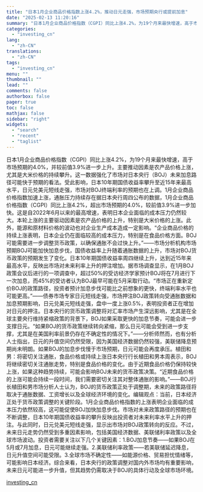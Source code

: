 ```yaml
---
title: "日本1月企业商品价格指数上涨4.2%，推动日元走强，市场预期央行或提前加息"
date: "2025-02-13 11:20:16"
summary: "日本1月企业商品价格指数（CGPI）同比上涨4.2%，为19个月来最快增速，高于市场预期的4.0%，..."
categories:
  - "investing_cn"
lang:
  - "zh-CN"
translations:
  - "zh-CN"
tags:
  - "investing_cn"
menu: ""
thumbnail: ""
lead: ""
comments: false
authorbox: false
pager: true
toc: false
mathjax: false
sidebar: "right"
widgets:
  - "search"
  - "recent"
  - "taglist"
---
```


日本1月企业商品价格指数（CGPI）同比上涨4.2%，为19个月来最快增速，高于市场预期的4.0%，并较前值3.9%进一步上升。主要推动因素是农产品价格上涨，尤其是大米价格的持续攀升。这一数据强化了市场对日本央行（BOJ）未来加息路径可能快于预期的看法。受此影响，日本10年期国债收益率攀升至近15年来最高水平，日元兑美元短线走强，市场对BOJ终端利率的预期也在上调。1月企业商品价格指数加速上涨，通胀压力持续存在据日本央行周四公布的数据，1月企业商品价格指数（CGPI）同比上涨4.2%，超出市场预期的4.0%，较前值3.9%进一步加快。这是自2022年6月以来的最高增速，表明日本企业面临的成本压力仍然较大。本轮上涨的主要驱动因素是农产品价格的上升，特别是大米价格的上涨。此外，能源和原材料价格的波动也对企业生产成本造成一定影响。“企业商品价格的持续上涨表明，日本企业仍在面临较高的成本压力，特别是在食品价格方面。BOJ可能需要进一步调整货币政策，以确保通胀不会过快上升。”——市场分析机构市场预期BOJ可能加快加息步伐，国债收益率上升随着通胀数据的上升，市场对BOJ货币政策的预期发生了变化。日本10年期国债收益率周四继续上升，达到近15年来最高水平，反映出市场对未来利率上升的押注增加。据市场调查显示，在1月BOJ政策会议后进行的一项调查中，超过50%的受访经济学家预计BOJ将在7月进行下一次加息，而45%的受访者认为BOJ最早可能在5月采取行动。“市场正在重新定价BOJ的政策路径，投资者预计加息步伐可能比之前想象的更快，终端利率水平也可能更高。”——债券市场专家日元短线走强，市场押注BOJ政策转向受通胀数据和加息预期影响，日元兑美元短线走强，盘中一度上涨0.5%，表明投资者正在增加对日元的押注。日本央行的货币政策调整将对汇率市场产生深远影响，尤其是在全球主要央行维持紧缩政策的背景下，BOJ如果采取更快的加息节奏，可能会进一步支撑日元。“如果BOJ的货币政策继续转向紧缩，那么日元可能会受到进一步支撑，尤其是在美国利率前景仍存在不确定性的情况下。”——分析师然而，也有分析人士指出，日元的升值空间仍然受限，因为美国经济数据仍然较强，美联储降息预期尚未明朗。如果BOJ的加息步伐慢于市场预期，日元可能会再度承压。植田和男：将密切关注通胀，食品价格或持续上涨日本央行行长植田和男本周表示，BOJ将继续密切关注通胀走势，特别是食品价格的变化。由于近期食品价格仍保持较快上涨，如果这种趋势持续，可能会影响BOJ未来的货币政策决策。“近期食品价格的上涨可能会持续一段时间，我们需要密切关注其对整体通胀的影响。”——BOJ行长植田和男市场分析人士认为，BOJ的货币政策正处于调整期，未来的政策路径将取决于通胀数据、工资增长以及全球经济环境的变化。编辑观点：当前，日本经济正处于货币政策调整的关键阶段。1月企业商品价格指数的上涨表明企业面临的成本压力依然较高，这可能促使BOJ加快加息步伐。市场对未来政策路径的预期也在不断调整，日本10年期国债收益率的攀升反映出投资者对未来利率水平上升的押注。与此同时，日元兑美元短线走强，显示出市场对BOJ政策转向的反应。不过，未来日元走势仍然受到多重因素影响，包括美国经济数据、美联储利率政策以及全球市场波动。投资者需要关注以下几个关键因素：1.BOJ加息节奏——如果BOJ在5月或7月加息，日元可能继续走强。2.美联储利率政策——若美联储延迟降息，日元升值空间可能受限。3.全球市场不确定性——如能源价格、贸易担忧情绪等，可能影响日本经济。综合来看，日本央行的政策调整对国内外市场均有重要影响，未来日元可能进一步升值，但其趋势仍需取决于BOJ的具体行动及全球市场环境。

[investing_cn](https://cn.investing.com/news/forex-news/article-2669376)

